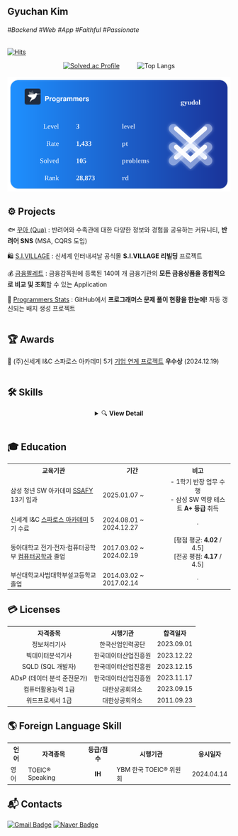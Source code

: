 ## Gyuchan Kim

###### #Backend #Web #App #Faithful #Passionate

<!-- [![Hits](https://hits.seeyoufarm.com/api/count/incr/badge.svg?url=https%3A%2F%2Fgithub.com%2Fgyudol&count_bg=%2379C83D&title_bg=%234169E1&icon=&icon_color=%23E7E7E7&title=Welcome&edge_flat=false)](https://hits.seeyoufarm.com) -->
[![Hits](https://hitmeup-backend-593087166771.asia-northeast1.run.app/api/count/increment?url=https%253A%252F%252Fgithub.com%252Fgyudol&title=Welcome&title_bg=4169e1&count_bg=79c83d&edge_flat=false)](https://hitmeup-backend-593087166771.asia-northeast1.run.app)

<div align="center">

[![Solved.ac Profile](http://mazassumnida.wtf/api/v2/generate_badge?boj=ppp3408)](https://solved.ac/ppp3408)    
![Top Langs](https://github-readme-stats.vercel.app/api/top-langs/?username=gyudol&langs_count=10&layout=compact&theme=tokyonight) <br/><br/>
[![Programmers Badge](https://raw.githubusercontent.com/gyudol/programmers-stats/main/output/result.svg)](https://github.com/gyudol/programmers-stats?tab=readme-ov-file#-programmers-stats)
</div>

## ⚙ Projects
🐟 <a href="https://github.com/mul-meong" target="_blank">꾸아 (Qua)</a> : 반려어와 수족관에 대한 다양한 정보와 경험을 공유하는 커뮤니티, **반려어 SNS** (MSA, CQRS 도입) <br>

🛍️ <a href="https://github.com/jokim-bizarre-adventure" target="_blank">S.I.VILLAGE</a> : 신세계 인터내셔날 공식몰 **S.I.VILLAGE 리빌딩** 프로젝트 <br>

💰 <a href="https://github.com/gyudol/finance-palette" target="_blank">금융팔레트</a> : 금융감독원에 등록된 140여 개 금융기관의 **모든 금융상품을 종합적으로 비교 및 조회**할 수 있는 Application <br> <!-- 국내 제1·2금융권이 판매 중인 1,300개 이상의 다양한 금융 상품을 비교해서 보여주고 추천해주는 App -->

🔰 <a href="https://github.com/gyudol/programmers-stats" target="_blank">Programmers Stats</a> : GitHub에서 **프로그래머스 문제 풀이 현황을 한눈에!** 자동 갱신되는 배지 생성 프로젝트 <br><br>

## 🏆 Awards
🥈 (주)신세계 I&C 스파로스 아카데미 5기 <a href="https://github.com/mul-meong" target="_blank">기업 연계 프로젝트</a> **우수상** (2024.12.19)
<br><br>

## 🛠 Skills
<div align="center">
<details>
<summary>🔍 <strong>View Detail</strong></summary>
<div align="center"> <br>

| 분류 | 기술 스택 |
| ----------------------------------------------------------------------------------------------------------------- | ----------------------------------------------------------------------------------------------------------------- |
| **<div align="center">💻 Language / Markup</div>** | <div align="center">![Java](https://img.shields.io/badge/java-%23ED8B00.svg?style=for-the-badge\&logo=openjdk\&logoColor=white) ![PHP](https://img.shields.io/badge/php-777BB4.svg?\&style=for-the-badge\&logo=php\&logoColor=white) ![Python](https://img.shields.io/badge/python-3670A0?style=for-the-badge\&logo=python\&logoColor=ffdd54) ![HTML5](https://img.shields.io/badge/HTML5-E34F26.svg?\&style=for-the-badge\&logo=HTML5\&logoColor=white) ![JavaScript](https://img.shields.io/badge/javascript-%23323330.svg?style=for-the-badge&logo=javascript&logoColor=%23F7DF1E) <!-- ![Kotlin](https://img.shields.io/badge/kotlin-7F52FF.svg?&style=for-the-badge&logo=kotlin&logoColor=white) --></div> |
| **<div align="center">🛢️ 	DBMS / Messaging</div>** | <div align="center">![MySQL](https://img.shields.io/badge/MySQL-4479A1.svg?\&style=for-the-badge\&logo=MySQL\&logoColor=white) ![MongoDB](https://img.shields.io/badge/MongoDB-%234ea94b.svg?style=for-the-badge\&logo=mongodb\&logoColor=white) ![Redis](https://img.shields.io/badge/redis-%23DD0031.svg?style=for-the-badge&logo=redis&logoColor=white) ![Elasticsearch](https://img.shields.io/badge/elasticsearch-%230377CC.svg?style=for-the-badge\&logo=elasticsearch\&logoColor=white) ![Apache Kafka](https://img.shields.io/badge/Apache%20Kafka-000?style=for-the-badge\&logo=apachekafka)</div> |
| **<div align="center">📊 Visualization</div>** | <div align="center">![Kibana](https://img.shields.io/badge/kibana-005571?style=for-the-badge\&logo=kibana\&logoColor=white)</div> |
| **<div align="center">✅ Test</div>** | <div align="center">![Apache JMeter](https://img.shields.io/badge/apachejmeter-D22128?style=for-the-badge\&logo=apachejmeter\&logoColor=white) ![Lighthouse](https://img.shields.io/badge/lighthouse-F44B21?style=for-the-badge\&logo=lighthouse\&logoColor=white)</div> |
| **<div align="center">📱 Frontend / Mobile Framework</div>** | <div align="center">![Vue.js](https://img.shields.io/badge/vuejs-%2335495e.svg?style=for-the-badge&logo=vuedotjs&logoColor=%234FC08D) ![Android](https://img.shields.io/badge/Android-3DDC84?style=for-the-badge\&logo=android\&logoColor=white)</div> |
| **<div align="center">📡 Backend Framework / Library</div>** | <div align="center">![Spring Boot](https://img.shields.io/badge/springboot-6DB33F.svg?\&style=for-the-badge\&logo=springboot\&logoColor=white) ![Hibernate](https://img.shields.io/badge/Hibernate-59666C?style=for-the-badge\&logo=Hibernate\&logoColor=white) ![Swagger](https://img.shields.io/badge/-Swagger-%23Clojure?style=for-the-badge\&logo=swagger\&logoColor=white) ![MyBatis](https://img.shields.io/badge/MyBatis-ED1C24.svg?style=for-the-badge&logo=mybatis&logoColor=white) ![OpenCV](https://img.shields.io/badge/opencv-5C3EE8?style=for-the-badge\&logo=opencv\&logoColor=ffdd54)</div> |
| **<div align="center">🔐 Auth / Security</div>** | <div align="center">![Spring Security](https://img.shields.io/badge/springsecurity-6DB33F.svg?\&style=for-the-badge\&logo=springsecurity\&logoColor=white) ![JWT](https://img.shields.io/badge/JWT-black?style=for-the-badge&logo=JSON%20web%20tokens)</div> |
| **<div align="center">🌐 External API</div>** | <div align="center">![OpenAI](https://img.shields.io/badge/openAI-74aa9c?style=for-the-badge&logo=openai&logoColor=white)</div> |
| **<div align="center">🧰 Dev Tool / IDE</div>** | <div align="center">![Eclipse IDE](https://img.shields.io/badge/Eclipse%20IDE-2C2255.svg?\&style=for-the-badge\&logo=Eclipse%20IDE\&logoColor=white) ![IntelliJ IDEA](https://img.shields.io/badge/intellijidea-000000.svg?\&style=for-the-badge\&logo=intellijidea\&logoColor=white) ![Android Studio](https://img.shields.io/badge/Android%20Studio-3DDC84.svg?\&style=for-the-badge\&logo=Android%20Studio\&logoColor=white) ![Visual Studio Code](https://img.shields.io/badge/Visual%20Studio%20Code-0078d7.svg?style=for-the-badge\&logo=visual-studio-code\&logoColor=white)</div> |
| **<div align="center">⚙️ DevOps</div>** | <div align="center">![Docker](https://img.shields.io/badge/docker-%230db7ed.svg?style=for-the-badge\&logo=docker\&logoColor=white) ![GitHub Actions](https://img.shields.io/badge/github%20actions-%232671E5.svg?style=for-the-badge\&logo=githubactions\&logoColor=white) ![Nginx](https://img.shields.io/badge/nginx-%23009639.svg?style=for-the-badge&logo=nginx&logoColor=white)</div> |
| **<div align="center">☁️ Cloud / Infra</div>** | <div align="center">![Ubuntu](https://img.shields.io/badge/Ubuntu-E95420?style=for-the-badge&logo=ubuntu&logoColor=white) ![Amazon EC2](https://img.shields.io/badge/amazonec2-FF9900.svg?style=for-the-badge\&logo=amazonec2\&logoColor=white) ![Amazon S3](https://img.shields.io/badge/amazons3-569A31.svg?style=for-the-badge\&logo=amazons3\&logoColor=white) ![AWS Lambda](https://img.shields.io/badge/AWS%20Lambda-FF9900?style=for-the-badge\&logo=AWS%20Lambda\&logoColor=white) ![Amazon Route 53](https://img.shields.io/badge/amazonroute53-8C4FFF.svg?style=for-the-badge\&logo=amazonroute53\&logoColor=white) ![Application Load Balancer](https://img.shields.io/badge/awselasticloadbalancing-8C4FFF.svg?style=for-the-badge\&logo=awselasticloadbalancing\&logoColor=white) ![AWS CloudFront](https://img.shields.io/badge/AWS%20CloudFront-7747d4?style=for-the-badge) ![AWS MediaConvert](https://img.shields.io/badge/AWS%20MediaConvert-e2740e?style=for-the-badge)</div> |
| **<div align="center">🤝 Collaboration</div>** | <div align="center">![Git](https://img.shields.io/badge/git-%23F05033.svg?style=for-the-badge\&logo=git\&logoColor=white) ![Notion](https://img.shields.io/badge/notion-000000.svg?style=for-the-badge\&logo=notion\&logoColor=white) ![Figma](https://img.shields.io/badge/figma-%23F24E1E.svg?style=for-the-badge\&logo=figma\&logoColor=white) ![Slack](https://img.shields.io/badge/Slack-4A154B?style=for-the-badge\&logo=Slack\&logoColor=white)</div> |
</div> </details> </div> <br>

## 🎓 Education
<div align="center">
<table>
  <tr> <th>교육기관</th> <th>기간</th> <th>비고</th> </tr>
  <tr> <td>삼성 청년 SW 아카데미 <a href="https://www.ssafy.com" target="_blank">SSAFY</a> 13기 입과</td> <td>2025.01.07 ~ </td> <td align="center">- 1학기 반장 업무 수행<br>- 삼성 SW 역량 테스트 <strong>A+ 등급</strong> 취득</td> </tr>
  <tr> <td>신세계 I&C <a href="https://www.spharosacademy.com" target="_blank">스파로스 아카데미</a> 5기 수료</td> <td>2024.08.01 ~ 2024.12.27</td> <td align="center">·</td> </tr>
  <tr> <td>동아대학교 전기·전자·컴퓨터공학부 <a href="https://computer.donga.ac.kr/computer/Main.do" target="_blank">컴퓨터공학과</a> 졸업</td> <td>2017.03.02 ~ 2024.02.19</td> <td align="center">[평점 평균: <strong>4.02</strong> / 4.5]<br>[전공 평점: <strong>4.17</strong> / 4.5]</td> </tr>
  <tr> <td>부산대학교사범대학부설고등학교 졸업</td> <td>2014.03.02 ~ 2017.02.14</td> <td align="center">·</td> </tr>
</table>
</div>

## 💳 Licenses
<div align="center">
<table>
  <tr> <th>자격종목</th> <th>시행기관</th> <th>합격일자</th> </tr>
  <tr> <td align="center">정보처리기사</td> <td align="center">한국산업인력공단</td> <td>2023.09.01</td> </tr>
  <tr> <td align="center">빅데이터분석기사</td> <td align="center">한국데이터산업진흥원</td> <td>2023.12.22</td> </tr>
  <tr> <td align="center">SQLD (SQL 개발자)</td> <td align="center">한국데이터산업진흥원</td> <td>2023.12.15</td> </tr>
  <tr> <td align="center">ADsP (데이터 분석 준전문가)</td> <td align="center">한국데이터산업진흥원</td> <td>2023.11.17</td> </tr>
  <tr> <td align="center">컴퓨터활용능력 1급</td> <td align="center">대한상공회의소</td> <td>2023.09.15</td> </tr>
  <tr> <td align="center">워드프로세서 1급</td> <td align="center">대한상공회의소</td> <td>2011.09.23</td> </tr>
</table>
</div>

## 🌎 Foreign Language Skill
<div align="center">
<table>
  <tr> <th>언어</th> <th>자격종목</th> <th>등급/점수</th> <th>시행기관</th> <th>응시일자</th> </tr>
  <tr> <td>영어</td> <td>TOEIC® Speaking</td> <td align = "center"><strong>IH</strong></td> <td>YBM 한국 TOEIC® 위원회</td> <td>2024.04.14</td> </tr>
</table>
</div>

## :mailbox_with_mail: Contacts
[![Gmail Badge](https://img.shields.io/badge/Gmail-d14836?style=flat-square&logo=Gmail&logoColor=white&link=mailto:ppp3408@gmail.com)](mailto:ppp3408@gmail.com)
[![Naver Badge](https://img.shields.io/badge/Naver-03C75A?style=flat-square&logo=Naver&logoColor=white&link=mailto:sb3g@naver.com)](mailto:sb3g@naver.com)

